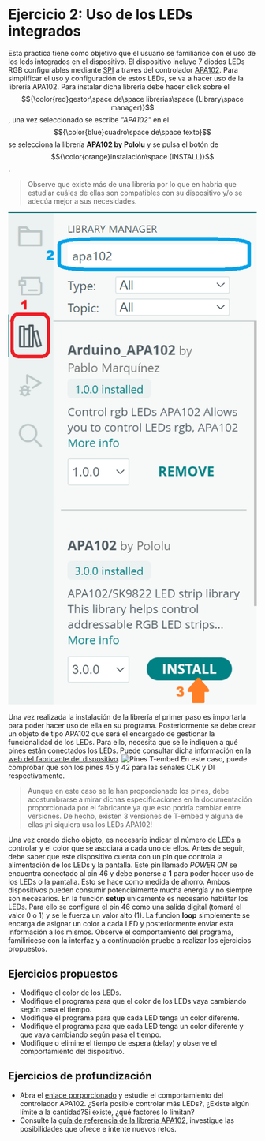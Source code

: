 # Ejercicio 2: Uso de los LEDs integrados
Esta practica tiene como objetivo que el usuario se familiarice con el uso de los leds integrados en el dispositivo.
El dispositivo incluye 7 diodos LEDs RGB configurables mediante [SPI](https://www.digikey.es/es/articles/why-how-to-use-serial-peripheral-interface-simplify-connections-between-multiple-devices) a traves del controlador [APA102](https://cdn-learn.adafruit.com/assets/assets/000/084/591/original/APA102_LED.pdf?1574117503).
Para simplificar el uso y configuración de estos LEDs, se va a hacer uso de la librería APA102. Para instalar dicha librería debe hacer click sobre el $${\color{red}gestor\space de\space librerias\space (Library\space manager)}$$, una vez seleccionado se escribe *"APA102"* en el $${\color{blue}cuadro\space de\space texto}$$ se selecciona la librería **APA102 by Pololu** y se pulsa el botón de $${\color{orange}instalación\space (INSTALL)}$$.
> Observe que existe más de una librería por lo que en habría que estudiar cuáles de ellas son compatibles con su dispositivo y/o se adecúa mejor a sus necesidades.

![Library install](Ej2_img1.png)

Una vez realizada la instalación de la librería el primer paso es importarla para poder hacer uso de ella en su programa. Posteriormente se debe crear un objeto de tipo APA102 que será el encargado de gestionar la funcionalidad de los LEDs. Para ello, necesita que se le indiquen a qué pines están conectados los LEDs. Puede consultar dicha información en la [web del fabricante del dispositivo](https://lilygo.cc/products/t-embed).
![Pines T-embed](https://github.com/Xinyuan-LilyGO/T-Embed/raw/main/image/T-Embed1.png)
En este caso, puede comprobar que son los pines 45 y 42 para las señales CLK y DI respectivamente.
> Aunque en este caso se le han proporcionado los pines, debe acostumbrarse a mirar dichas especificaciones en la documentación proporcionada por el fabricante ya que esto podría cambiar entre versiones. De hecho, existen 3 versiones de T-embed y alguna de ellas ¡ni siquiera usa los LEDs APA102!

Una vez creado dicho objeto, es necesario indicar el número de LEDs a controlar y el color que se asociará a cada uno de ellos.
Antes de seguir, debe saber que este dispositivo cuenta con un pin que controla la alimentación de los LEDs y la pantalla. Este pin llamado *POWER ON* se encuentra conectado al pin 46 y debe ponerse a **1** para poder hacer uso de los LEDs o la pantalla. Esto se hace como medida de ahorro. Ambos dispositivos pueden consumir potencialmente mucha energía y no siempre son necesarios.
En la función **setup** únicamente es necesario habilitar los LEDs. Para ello se configura el pin 46 como una salida digital (tomará el valor 0 o 1) y se le fuerza un valor alto (1).
La funcion **loop** simplemente se encarga de asignar un color a cada LED y posteriormente enviar esta información a los mismos.
Observe el comportamiento del programa, familiricese con la interfaz y a continuación pruebe a realizar los ejercicios propuestos.
## Ejercicios propuestos
- Modifique el color de los LEDs.
- Modifique el programa para que el color de los LEDs vaya cambiando según pasa el tiempo.
- Modifique el programa para que cada LED tenga un color diferente.
- Modifique el programa para que cada LED tenga un color diferente y que vaya cambiando según pasa el tiempo.
- Modifique o elimine el tiempo de espera (delay) y observe el comportamiento del dispositivo.
## Ejercicios de profundización
- Abra el [enlace porporcionado](https://cdn-learn.adafruit.com/assets/assets/000/084/591/original/APA102_LED.pdf?1574117503) y estudie el comportamiento del controlador APA102. ¿Sería posible controlar más LEDs?, ¿Existe algún límite a la cantidad?Si existe, ¿qué factores lo limitan?
- Consulte la [guía de referencia de la librería APA102](https://github.com/pololu/apa102-arduino), investigue las posibilidades que ofrece e intente nuevos retos.

